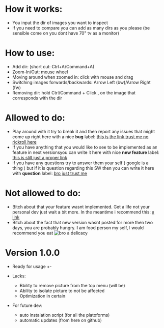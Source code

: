 # How it works:
- You input the dir of images you want to inspect
- If you need to compare you can add as many dirs as you please (be sensible come on you dont have 70" tv as a monitor)
# How to use:
- Add dir: (short cut: Ctrl+A/Command+A)
- Zoom-In/Out: mouse wheel
- Moving around when zoomed in: click with mouse and drag
- Switching images forwards/backwards: Arrow Left (bw)/Arrow Right (fw)
- Removing dir: hold Ctrl/Command + Click , on the image that corresponds with the dir

# Allowed to do:
- Play around with it try to break it and then report any issues that might come up right here with a nice **bug** label: [this is the link trust me no rickroll here](https://github.com/NexFire/PictureExplorer/issues)
- If you have anything that you would like to see to be implemented as an feature in next versionsyou can write it here with nice **new feature** label: [this is still just a proper link](https://github.com/NexFire/PictureExplorer/issues)
- If you have any questions try to answer them your self ( google is a thing ) but if it is question regarding this SW then you can write it here with **question** label: [bro just trust me](https://github.com/NexFire/PictureExplorer/issues)

# Not allowed to do:
- Bitch about that your feature wasnt implemented. Get a life not your personal dev just wait a bit more. In the meantime i recommend this: [a link](https://www.youtube.com/watch?v=dQw4w9WgXcQ)
- Bitch about the fact that new version wasnt posted for more then two days, you are probably hungry. I am food person my self, I would recommend you eat ![bro a delicacy](https://tenor.com/view/my-ass-gif-12107234)

# Version 1.0.0
- Ready for usage +-
- Lacks:
    - Bbility to remove picture from the top menu (will be)
    - Ability to isolate picture to not be affected 
    - Optimization in certain 

- For future dev: 
    - auto instalation script (for all the platoforms)
    - automatic updates (from here on github)
